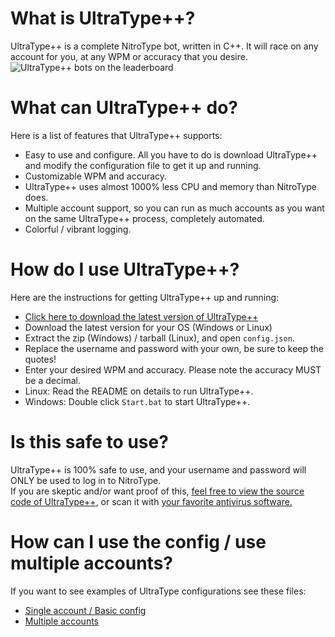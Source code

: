 # What is UltraType++?
UltraType++ is a complete NitroType bot, written in C++. It will race on any account for you, at any WPM or accuracy that you desire.<br>
![UltraType++ bots on the leaderboard](https://i.imgur.com/oOdnFNE.png)

# What can UltraType++ do?
Here is a list of features that UltraType++ supports:
- Easy to use and configure. All you have to do is download UltraType++ and modify the configuration file to get it up and running.
- Customizable WPM and accuracy.
- UltraType++ uses almost 1000% less CPU and memory than NitroType does.
- Multiple account support, so you can run as much accounts as you want on the same UltraType++ process, completely automated.
- Colorful / vibrant logging.

# How do I use UltraType++?
Here are the instructions for getting UltraType++ up and running:

- [Click here to download the latest version of UltraType++](https://github.com/ultratype/UltraTypePP/releases)
- Download the latest version for your OS (Windows or Linux)
- Extract the zip (Windows) / tarball (Linux), and open `config.json`.
- Replace the username and password with your own, be sure to keep the quotes!
- Enter your desired WPM and accuracy. Please note the accuracy MUST be a decimal.
- Linux: Read the README on details to run UltraType++.
- Windows: Double click `Start.bat` to start UltraType++.

# Is this safe to use?
UltraType++ is 100% safe to use, and your username and password will ONLY be used to log in to NitroType.<br>
If you are skeptic and/or want proof of this, [feel free to view the source code of UltraType++](https://github.com/ultratype/UltraTypePP/tree/master/src), or scan it with [your favorite antivirus software.](https://virustotal.com/)

# How can I use the config / use multiple accounts?
If you want to see examples of UltraType configurations see these files:
- [Single account / Basic config](https://github.com/ultratype/UltraTypePP/blob/master/config-example.json)
- [Multiple accounts](https://github.com/ultratype/UltraTypePP/blob/master/config-example-multiaccount.json)
